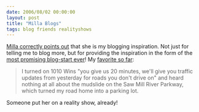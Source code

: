 ```yaml
---
date: 2006/08/02 00:00:00
layout: post
title: "Milla Blogs"
tags: blog friends realityshows
---
```


[Milla correctly points out](http://kurup.org/blog/2006/07/25/recurrent-dvt#comment68115) that she is my blogging inspiration.  Not just for telling me to blog more, but for providing the inspiration in the form of the [most promising blog-start ever](http://millatonkonogy.blogspot.com/)!  My [favorite so far](http://millatonkonogy.blogspot.com/2006/07/blame-it-on-rain.html):  

> I turned on 1010 Wins "you give us 20 minutes, we'll give you traffic updates from yesterday for roads you don't drive on" and heard nothing at all about the mudslide on the Saw Mill River Parkway, which turned my road home into a parking lot. 

Someone put her on a reality show, already!
